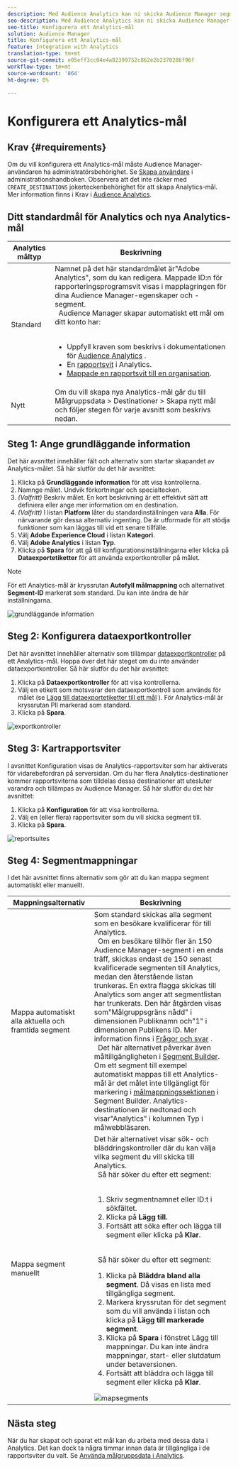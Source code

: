```yaml
---
description: Med Audience Analytics kan ni skicka Audience Manager segment till Analytics. Om du vill använda den här funktionen skapar du ett Analytics-mål och mappar segment till det i Audience Manager.
seo-description: Med Audience Analytics kan ni skicka Audience Manager segment till Analytics. Om du vill använda den här funktionen skapar du ett Analytics-mål och mappar segment till det i Audience Manager.
seo-title: Konfigurera ett Analytics-mål
solution: Audience Manager
title: Konfigurera ett Analytics-mål
feature: Integration with Analytics
translation-type: tm+mt
source-git-commit: e05eff3cc04e4a82399752c862e2b2370286f96f
workflow-type: tm+mt
source-wordcount: '864'
ht-degree: 0%

---
```



# Konfigurera ett Analytics-mål

## Krav {#requirements}

Om du vill konfigurera ett Analytics-mål måste Audience Manager-användaren ha administratörsbehörighet. Se [Skapa användare](/help/using/features/administration/administration-overview.md#create-users) i administrationshandboken. Observera att det inte räcker med `CREATE_DESTINATIONS` jokerteckenbehörighet [](/help/using/features/administration/administration-overview.md#wild-card-permissions) för att skapa Analytics-mål.
Mer information finns i Krav i [Audience Analytics](https://docs.adobe.com/content/help/en/analytics/integration/audience-analytics/mc-audiences-aam.html).

## Ditt standardmål för Analytics och nya Analytics-mål

| Analytics måltyp | Beskrivning |
|---|---|
| Standard | Namnet på det här standardmålet är&quot;Adobe Analytics&quot;, som du kan redigera. Mappade ID:n för rapporteringsprogramsvit visas i mapplagringen för dina Audience Manager-egenskaper och -segment. <br>  Audience Manager skapar automatiskt ett mål om ditt konto har: <br>  <ul><li>Uppfyll kraven som beskrivs i dokumentationen för [Audience Analytics](https://docs.adobe.com/content/help/en/analytics/integration/audience-analytics/mc-audiences-aam.html) .</li><li>En [rapportsvit](https://docs.adobe.com/content/help/en/analytics/admin/manage-report-suites/report-suites-admin.html) i Analytics.</li><li>[Mappade en rapportsvit till en organisation](https://docs.adobe.com/content/help/en/core-services/interface/about-core-services/report-suite-mapping.html).</li></ul> |
| Nytt | Om du vill skapa nya Analytics-mål går du till Målgruppsdata > Destinationer > Skapa nytt mål och följer stegen för varje avsnitt som beskrivs nedan. |

## Steg 1: Ange grundläggande information

Det här avsnittet innehåller fält och alternativ som startar skapandet av Analytics-målet. Så här slutför du det här avsnittet:

1. Klicka på **Grundläggande information** för att visa kontrollerna.
2. Namnge målet. Undvik förkortningar och specialtecken.
3. *(Valfritt)* Beskriv målet. En kort beskrivning är ett effektivt sätt att definiera eller ange mer information om en destination.
4. *(Valfritt)* I listan **Platform** låter du standardinställningen vara **Alla**. För närvarande gör dessa alternativ ingenting. De är utformade för att stödja funktioner som kan läggas till vid ett senare tillfälle.
5. Välj **Adobe Experience Cloud** i listan **Kategori**.
6. Välj **Adobe Analytics** i listan **Typ**.
7. Klicka på **Spara** för att gå till konfigurationsinställningarna eller klicka på **Dataexportetiketter** för att använda exportkontroller på målet.

>[!NOTE]
>
>För ett Analytics-mål är kryssrutan **Autofyll målmappning** och alternativet **Segment-ID** markerat som standard. Du kan inte ändra de här inställningarna.

![grundläggande information](assets/basicinformation.png)

## Steg 2: Konfigurera dataexportkontroller

Det här avsnittet innehåller alternativ som tillämpar [dataexportkontroller](/help/using/features/data-export-controls.md) på ett Analytics-mål. Hoppa över det här steget om du inte använder dataexportkontroller. Så här slutför du det här avsnittet:

1. Klicka på **Dataexportkontroller** för att visa kontrollerna.
1. Välj en etikett som motsvarar den dataexportkontroll som används för målet (se [Lägg till dataexportetiketter till ett mål](/help/using/features/destinations/add-data-export-labels.md) ). För Analytics-mål är kryssrutan PII markerad som standard.
1. Klicka på **Spara**.

![exportkontroller](assets/exportControls.png)

## Steg 3: Kartrapportsviter

I avsnittet Konfiguration visas de Analytics-rapportsviter som har aktiverats för vidarebefordran på serversidan. Om du har flera Analytics-destinationer kommer rapportsviterna som tilldelas dessa destinationer att utesluter varandra och tillämpas av Audience Manager. Så här slutför du det här avsnittet:

1. Klicka på **Konfiguration** för att visa kontrollerna.
1. Välj en (eller flera) rapportsviter som du vill skicka segment till.
1. Klicka på **Spara**.

![reportsuites](assets/reportSuites.png)

## Steg 4: Segmentmappningar

I det här avsnittet finns alternativ som gör att du kan mappa segment automatiskt eller manuellt.

| Mappningsalternativ | Beskrivning |
|---|---|
| Mappa automatiskt alla aktuella och framtida segment | Som standard skickas alla segment som en besökare kvalificerar för till Analytics. <br>  Om en besökare tillhör fler än 150 Audience Manager-segment i en enda träff, skickas endast de 150 senast kvalificerade segmenten till Analytics, medan den återstående listan trunkeras. En extra flagga skickas till Analytics som anger att segmentlistan har trunkerats. Den här åtgärden visas som&quot;Målgruppsgräns nådd&quot; i dimensionen Publiknamn och&quot;1&quot; i dimensionen Publikens ID. Mer information finns i [Frågor och svar](https://docs.adobe.com/content/help/en/analytics/integration/audience-analytics/audience-analytics-workflow/mc-audiences-faqs.html) . <br>  Det här alternativet påverkar även måltillgängligheten i [Segment Builder](/help/using/features/segments/segment-builder.md). Om ett segment till exempel automatiskt mappas till ett Analytics-mål är det målet inte tillgängligt för markering i [målmappningssektionen](/help/using/features/segments/segment-builder.md#segment-builder-controls-destinations) i Segment Builder. Analytics-destinationen är nedtonad och visar&quot;Analytics&quot; i kolumnen Typ i målwebbläsaren. |
| Mappa segment manuellt | Det här alternativet visar sök- och bläddringskontroller där du kan välja vilka segment du vill skicka till Analytics. <br>  Så här söker du efter ett segment: <br>  <ol><li>Skriv segmentnamnet eller ID:t i sökfältet.</li><li>Klicka på <b>Lägg till.</b></li><li>Fortsätt att söka efter och lägga till segment eller klicka på <b>Klar</b>.</li></ol><br>  Så här söker du efter ett segment: <ol><li>Klicka på <b>Bläddra bland alla segment</b>. Då visas en lista med tillgängliga segment.</li><li>Markera kryssrutan för det segment som du vill använda i listan och klicka på <b>Lägg till markerade segment</b>.</li><li>Klicka på <b>Spara</b> i fönstret Lägg till mappningar. Du kan inte ändra mappningar, start- eller slutdatum under betaversionen.</li><li>Fortsätt att bläddra och lägga till segment eller klicka på <b>Klar</b>.</li></ol> ![mapsegments](assets/mapSegments.png) |

## Nästa steg

När du har skapat och sparat ett mål kan du arbeta med dessa data i Analytics. Det kan dock ta några timmar innan data är tillgängliga i de rapportsviter du valt. Se [Använda målgruppsdata i Analytics](https://docs.adobe.com/content/help/en/analytics/integration/audience-analytics/audience-analytics-workflow/use-audience-data-analytics.html).
